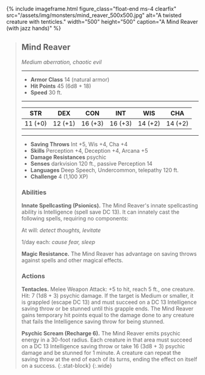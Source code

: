 
{% include imageframe.html
  figure_class="float-end ms-4 clearfix"
  src="/assets/img/monsters/mind_reaver_500x500.jpg"
  alt="A twisted creature with tenticles."
  width="500" height="500"
  caption="A Mind Reaver (with jazz hands)"
 %}

> ## Mind Reaver
>*Medium aberration, chaotic evil*
>
> ___
>
> - **Armor Class** 14 (natural armor)
> - **Hit Points** 45 (6d8 + 18)
> - **Speed** 30 ft.
>
> ___
>
>|STR|DEX|CON|INT|WIS|CHA|
>|:---:|:---:|:---:|:---:|:---:|:---:|
>|11 (+0)|12 (+1)|16 (+3)|16 (+3)|14 (+2)|14 (+2)|
>
> ___
>
> - **Saving Throws** Int +5, Wis +4, Cha +4
> - **Skills** Perception +4, Deception +4, Arcana +5
> - **Damage Resistances** psychic
> - **Senses** darkvision 120 ft., passive Perception 14
> - **Languages** Deep Speech, Undercommon, telepathy 120 ft.
> - **Challenge** 4 (1,100 XP)
> 
> ### Abilities
> **Innate Spellcasting (Psionics).** The Mind Reaver's innate spellcasting ability is Intelligence (spell save DC 13). It can innately cast the following spells, requiring no components:
>
> At will: *detect thoughts, levitate*
>
> 1/day each: *cause fear, sleep*
> 
> **Magic Resistance.** The Mind Reaver has advantage on saving throws against spells and other magical effects.
> ### Actions
> **Tentacles.** Melee Weapon Attack: +5 to hit, reach 5 ft., one creature. Hit: 7 (1d8 + 3) psychic damage. If the target is Medium or smaller, it is grappled (escape DC 13) and must succeed on a DC 13 Intelligence saving throw or be stunned until this grapple ends. The Mind Reaver gains temporary hit points equal to the damage done to any creature that fails the Intelligence saving throw for being stunned.
>
> **Psychic Scream (Recharge 6).** The Mind Reaver emits psychic energy in a 30-foot radius. Each creature in that area must succeed on a DC 13 Intelligence saving throw or take 16 (3d8 + 3) psychic damage and be stunned for 1 minute. A creature can repeat the saving throw at the end of each of its turns, ending the effect on itself on a success.
{:.stat-block}
{:.wide}